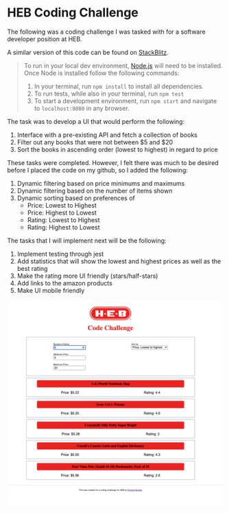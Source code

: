 # HEB Coding Challenge

The following was a coding challenge I was tasked with for a software developer position at HEB. 

A similar version of this code can be found on [StackBlitz](https://stackblitz.com/edit/heb-code-challenge?file=src/App.js).

> To run in your local dev environment, [Node.js](https://nodejs.org/en/download/) will need to be installed. Once Node is installed follow the following commands:
>   1. In your terminal, run `npm install` to install all dependencies.
>   2. To run tests, while also in your terminal, run `npm test`
>   3. To start a development environment, run `npm start` and navigate to `localhost:8080` in any browser.

The task was to develop a UI that would perform the following:
1. Interface with a pre-existing API and fetch a collection of books
2. Filter out any books that were not between $5 and $20
3. Sort the books in ascending order (lowest to highest) in regard to price

These tasks were completed. However, I felt there was much to be desired before I placed the code on my github, so I added the following:
1. Dynamic filtering based on price minimums and maximums
2. Dynamic filtering based on the number of items shown
3. Dynamic sorting based on preferences of 
    - Price: Lowest to Highest
    - Price: Highest to Lowest
    - Rating: Lowest to Highest
    - Rating: Highest to Lowest

The tasks that I will implement next will be the following:
1. Implement testing through jest
2. Add statistics that will show the lowest and highest prices as well as the best rating
3. Make the rating more UI friendly (stars/half-stars)
4. Add links to the amazon products
5. Make UI mobile friendly

![HEB CODE CHALLENGE PREVIEW](./public/heb-preview.png)